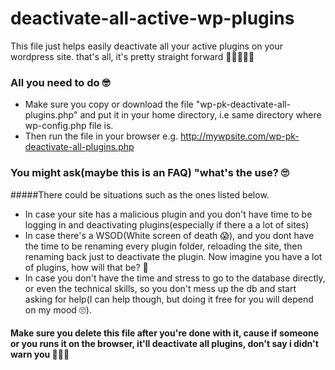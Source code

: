 # deactivate-all-active-wp-plugins
This file just helps easily deactivate all your active plugins on your wordpress site. that's all, it's pretty straight forward 💆🏽‍♂💅🏼
### All you need to do 🤓
- Make sure you copy or download the file "wp-pk-deactivate-all-plugins.php" and put it in your home directory, i.e same directory where wp-config.php file is.
- Then run the file in your browser e.g. http://mywpsite.com/wp-pk-deactivate-all-plugins.php

### You might ask(maybe this is an FAQ) "what's the use? 🙄
#####There could be situations such as the ones listed below.
 - In case your site has a malicious plugin and you don't have time to be logging in and deactivating plugins(especially if there a a lot of sites)
 - In case there's a WSOD(White screen of death 😱), and you dont have the time to be renaming every plugin folder, reloading the site, then renaming back just to deactivate the plugin. Now imagine you have a lot of plugins, how will that be? 🤣
 - In case you don't have the time and stress to go to the database directly, or even the technical skills, so you don't mess up the db and start asking for help(I can help though, but doing it free for you will depend on my mood 🙄).
 
 #### Make sure you delete this file after you're done with it, cause if someone or you runs it on the browser, it'll deactivate all plugins, don't say i didn't warn you 🙂😂😂
 
